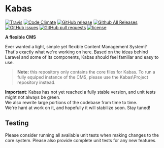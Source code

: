 # Kabas

[![Travis](https://travis-ci.org/whiteCube/kabas-core.svg?branch=master)](https://travis-ci.org/whiteCube/kabas-core)
[![Code Climate](https://img.shields.io/codeclimate/coverage/github/whiteCube/kabas-core.svg)](https://codeclimate.com/github/whiteCube/kabas-core)
[![GitHub release](https://img.shields.io/github/tag/whiteCube/kabas-core.svg)](https://github.com/whiteCube/kabas-core/releases)
[![Github All Releases](https://img.shields.io/github/downloads/whiteCube/kabas-core/total.svg)](https://github.com/whiteCube/kabas-core/releases)
[![GitHub issues](https://img.shields.io/github/issues/whiteCube/kabas-core.svg)](https://github.com/whiteCube/kabas-core/issues)
[![GitHub pull requests](https://img.shields.io/github/issues-pr/whiteCube/kabas-core.svg)](https://github.com/whiteCube/kabas-core/pulls)
[![license](https://img.shields.io/github/license/whiteCube/kabas-core.svg)](https://github.com/whiteCube/kabas-core/blob/master/LICENSE)

**A flexible CMS**

Ever wanted a light, simple yet flexible Content Management System? That's exactly what we're working on here. Based on the ideas behind Laravel and some of its components, Kabas should feel familiar and easy to use.

> **Note:** this repository only contains the core files for Kabas. To run a fully equiped instance of the CMS, please use the Kabas\Project repository instead.

**Important**: Kabas has not yet reached a fully stable version, and unit tests might not always be green.  
We also rewrite large portions of the codebase from time to time.  
We're hard at work on it, and hopefully it will stabilize soon. Stay tuned!


## Testing

Please consider running all available unit tests when making changes to the core system.
Please also provide complete unit tests for any new features.
